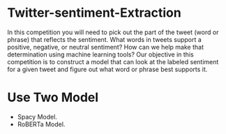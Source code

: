 # Twitter-sentiment-Extraction
In this competition you will need to pick out the part of the tweet (word or phrase) that reflects the sentiment.
What words in tweets support a positive, negative, or neutral sentiment? 
How can we help make that determination using machine learning tools? 
Our objective in this competition is to construct a model that can look at the labeled sentiment for a given tweet and figure out what word or phrase best supports it.
# Use Two Model
- Spacy Model.
- RoBERTa Model.
